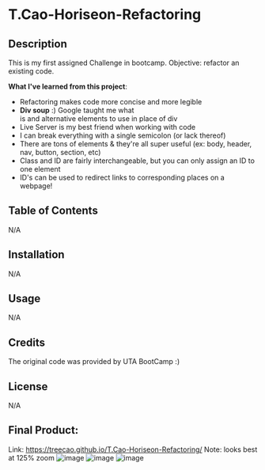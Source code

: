 # T.Cao-Horiseon-Refactoring

## Description 
This is my first assigned Challenge in bootcamp. 
Objective: refactor an existing code.  

**What I've learned from this project**:
- Refactoring makes code more concise and more legible
- **Div soup** :) Google taught me what <div> is and alternative elements to use in place of div
- Live Server is my best friend when working with code
- I can break everything with a single semicolon (or lack thereof)
- There are tons of elements & they're all super useful (ex: body, header, nav, button, section, etc)
- Class and ID are fairly interchangeable, but you can only assign an ID to one element
- ID's can be used to redirect links to corresponding places on a webpage! 

## Table of Contents
N/A

## Installation
N/A

## Usage
N/A

## Credits
The original code was provided by UTA BootCamp :)

## License
N/A
  
## Final Product:
  Link: https://treecao.github.io/T.Cao-Horiseon-Refactoring/
  Note: looks best at 125% zoom 
![image](https://user-images.githubusercontent.com/94645628/205525617-f05f96be-9ce1-4de8-9ecf-1111c856445a.png)
![image](https://user-images.githubusercontent.com/94645628/205525638-af173b36-d53f-4f4e-970f-73af3791c184.png)
![image](https://user-images.githubusercontent.com/94645628/205525823-2d99870f-9006-4bb7-91d9-b1312e625bfe.png)

